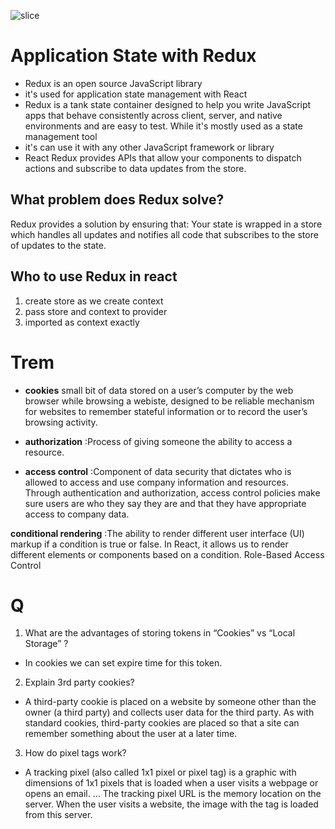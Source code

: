 ![slice](https://capsule-render.vercel.app/api?type=slice&color=gradient&auto&height=200&text=State%20Redux&fontAlign=70&rotate=13&fontAlignY=25&desc=Done%20by%20Qasem%20Mohammad.&descAlign=70.&descAlignY=44)

# Application State with Redux

* Redux is an open source JavaScript library 
* it's used for application state management with React
* Redux is a tank state container designed to help you write JavaScript apps that behave consistently across client, server, and native environments and are easy to test. While it's mostly used as a state management tool 
* it's can use it with any other JavaScript framework or library
* React Redux provides APIs that allow your components to dispatch actions and subscribe to data updates from the store.

## What problem does Redux solve?
Redux provides a solution by ensuring that: Your state is wrapped in a store which handles all updates and notifies all code that subscribes to the store of updates to the state.

## Who to use Redux in react 
 1. create store as we create context 
 2. pass store and context to provider 
 3. imported as context exactly 

# Trem 
* **cookies** small bit of data stored on a user’s computer by the web browser while browsing a webiste, designed to be reliable mechanism for websites to remember stateful information or to record the user’s browsing activity.

* **authorization** :Process of giving someone the ability to access a resource.

* **access control** :Component of data security that dictates who is allowed to access and use company information and resources. Through authentication and authorization, access control policies make sure users are who they say they are and that they have appropriate access to company data.

**conditional rendering** :The ability to render different user interface (UI) markup if a condition is true or false. In React, it allows us to render different elements or components based on a condition.
Role-Based Access Control

# Q
1. What are the advantages of storing tokens in “Cookies” vs “Local Storage” ?
- In cookies we can set expire time for this token.

2. Explain 3rd party cookies?
- A third-party cookie is placed on a website by someone other than the owner (a third party) and collects user data for the third party. As with standard cookies, third-party cookies are placed so that a site can remember something about the user at a later time.

3. How do pixel tags work? 
- A tracking pixel (also called 1x1 pixel or pixel tag) is a graphic with dimensions of 1x1 pixels that is loaded when a user visits a webpage or opens an email. … The tracking pixel URL is the memory location on the server. When the user visits a website, the image with the tag is loaded from this server.
